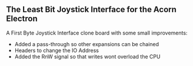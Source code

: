 The Least Bit Joystick Interface for the Acorn Electron
---

A First Byte Joystick Interface clone board with some small improvements:
- Added a pass-through so other expansions can be chained
- Headers to change the IO Address
- Added the RnW signal so that writes wont overload the CPU

